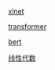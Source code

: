 
[xlnet](https://juejin.im/user/5be8fa4ff265da6153044cc2/posts)

[transformer](https://www.codercto.com/a/38440.html)

[bert](https://www.v2ex.com/t/566036)

[线性代数](https://linalg.apachecn.org/#/)
